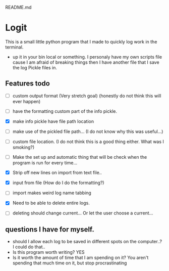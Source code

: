 README.md

# Logit

This is a small little python program that I made to quickly log work in the terminal. 

* up it in your bin local or something. I personaly have my own scripts file cause I am afraid of breaking things then I have another file that I save the log Pickle files in. 
  
## Features todo
 
- [ ] custom output format	(Very stretch goal) (honestly do not think this will ever happen)
- [ ] have the formatting custom part of the info pickle.

- [x] make info pickle have file path location
- [ ] make use of the pickled file path... (I do not know why this was useful...)  

- [ ] custom file location. (I do not think this is a good thing either. What was I smoking?)
- [ ] Make the set up and automatic thing that will be check when the program
  is run for every time... 

- [x] Strip off new lines on import from text file..
- [x] input from file (How do I do the formatting?) 
- [ ] import makes weird log name tabbing

- [x] Need to be able to delete entire logs. 
- [ ] deleting should change current... Or let the user choose a current...

## questions I have for myself.

* should I allow each log to be saved in different spots on the computer..? I could do that..
* Is this program worth writing? YES
* Is it worth the amount of time that I am spending on it? You aren't spending
  that much time on it, but stop procrastinating


